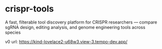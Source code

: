 # crispr-tools
A fast, filterable tool discovery platform for CRISPR researchers — compare sgRNA design, editing analysis, and genome engineering tools across species

v0 url: https://kind-lovelace2-u68w3.view-3.tempo-dev.app/
